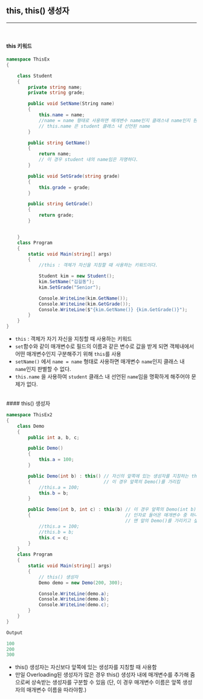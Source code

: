 ## this, this() 생성자
----------------------------------------------------------------

<br />

#### this 키워드

```csharp
namespace ThisEx
{

    class Student
    {
        private string name;
        private string grade;

        public void SetName(String name)
        {
            this.name = name;
            //name = name 형태로 사용하면 매개변수 name인지 클래스내 name인지 판별할 수 없다.
            // this.name 은 student 클래스 내 선언된 name
        }

        public string GetName()
        {
            return name;
            // 이 경우 student 내의 name임은 자명하다.
        }

        public void SetGrade(string grade)
        {
            this.grade = grade; 
        }

        public string GetGrade()
        {
            return grade;   
        }


    }
    class Program
    {
        static void Main(string[] args)
        {
            //this : 객체가 자신을 지칭할 때 사용하는 키워드이다.

            Student kim = new Student();
            kim.SetName("김길동");
            kim.SetGrade("Senior");

            Console.WriteLine(kim.GetName()); 
            Console.WriteLine(kim.GetGrade());
            Console.WriteLine($"{kim.GetName()} {kim.GetGrade()}");
        }
    }
}
```
- `this` : 객체가 자기 자신을 지칭할 때 사용하는 키워드
- `set`함수와 같이 매개변수로 필드의 이름과 같은 변수로 값을 받게 되면 객체내에서 어떤 매개변수인지 구분해주기 위해 `this`를 사용
- `setName()` 에서 `name = name` 형태로 사용하면 매개변수 `name`인지 클래스 내 `name`인지 판별할 수 없다.
- `this.name` 을 사용하여 `student` 클래스 내 선언된 `name`임을 명확하게 해주어야 문제가 없다.
<br />
#### this() 생성자

```csharp
namespace ThisEx2
{
    class Demo
    {
        public int a, b, c;

        public Demo()
        {
            this.a = 100;
        }

        public Demo(int b) : this() // 자신의 앞쪽에 있는 생성자를 지칭하는 this() 생성자
        {                           // 이 경우 앞쪽의 Demo()를 가리킴 
            //this.a = 100;
            this.b = b;
        }

        public Demo(int b, int c) : this(b) // 이 경우 앞쪽의 Demo(int b) 를 가리킴
        {                                   // 인자로 들어온 매개변수 중 하나를 넣어줌.
                                            // 맨 앞의 Demo()를 가리키고 싶다면 this()를 써줘야함.
            //this.a = 100;
            //this.b = b;
            this.c = c;
        }
    }
    class Program
    {
        static void Main(string[] args)
        {
            // this() 생성자
            Demo demo = new Demo(200, 300);

            Console.WriteLine(demo.a);
            Console.WriteLine(demo.b);
            Console.WriteLine(demo.c);
        }
    }
}
```
```java
Output

100
200
300
```

- this() 생성자는 자신보다 앞쪽에 있는 생성자를 지칭할 때 사용함
- 만일 Overloading된 생성자가 많은 경우 this() 생성자 내에 매개변수를 추가해 줌으로써 상속받는 생성자를 구분할 수 있음 (단, 이 경우 매개변수 이름은 앞쪽 생성자의 매개변수 이름을 따라야함.)
